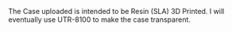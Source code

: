 The Case uploaded is intended to be Resin (SLA) 3D Printed. I will eventually use UTR-8100 to make the case transparent.
